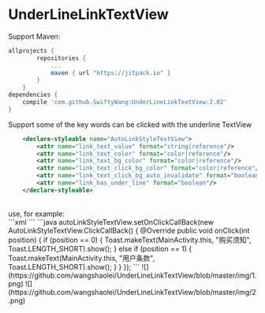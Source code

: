# UnderLineLinkTextView

Support Maven:
```gradle
allprojects {
		repositories {
			...
			maven { url "https://jitpack.io" }
		}
	}
dependencies {
	compile 'com.github.SwiftyWang:UnderLineLinkTextView:2.02'
}
```

Support some of the key words can be clicked with the underline TextView<br>
```xml
    <declare-styleable name="AutoLinkStyleTextView">
        <attr name="link_text_value" format="string|reference"/>
        <attr name="link_text_color" format="color|reference"/>
        <attr name="link_text_bg_color" format="color|reference"/>
        <attr name="link_text_click_bg_color" format="color|reference"/>
        <attr name="link_text_click_bg_auto_invalidate" format="boolean"/>
        <attr name="link_has_under_line" format="boolean"/>
    </declare-styleable>
```
<br>
use, for example:<br>
```xml
    <com.len.library.AutoLinkStyleTextView
        android:id="@+id/tv"
        android:layout_width="match_parent"
        android:layout_height="wrap_content"
        android:text="@string/allString"
        android:textSize="16sp"
        app:link_has_under_line="true"
        app:link_text_click_bg_auto_invalidate="false"
        app:link_text_click_bg_color="@color/colorPrimaryDark"
        app:link_text_color="@color/colorAccent"
        app:link_text_value="@string/linkString"
        />
```
```java
    autoLinkStyleTextView.setOnClickCallBack(new AutoLinkStyleTextView.ClickCallBack() {
        @Override
        public void onClick(int position) {
            if (position == 0) {
                Toast.makeText(MainActivity.this, "购买须知", Toast.LENGTH_SHORT).show();
            } else if (position == 1) {
                Toast.makeText(MainActivity.this, "用户条款", Toast.LENGTH_SHORT).show();
            }
        }
     });
```
![](https://github.com/wangshaolei/UnderLineLinkTextView/blob/master/img/1.png)   ![](https://github.com/wangshaolei/UnderLineLinkTextView/blob/master/img/2.png)
